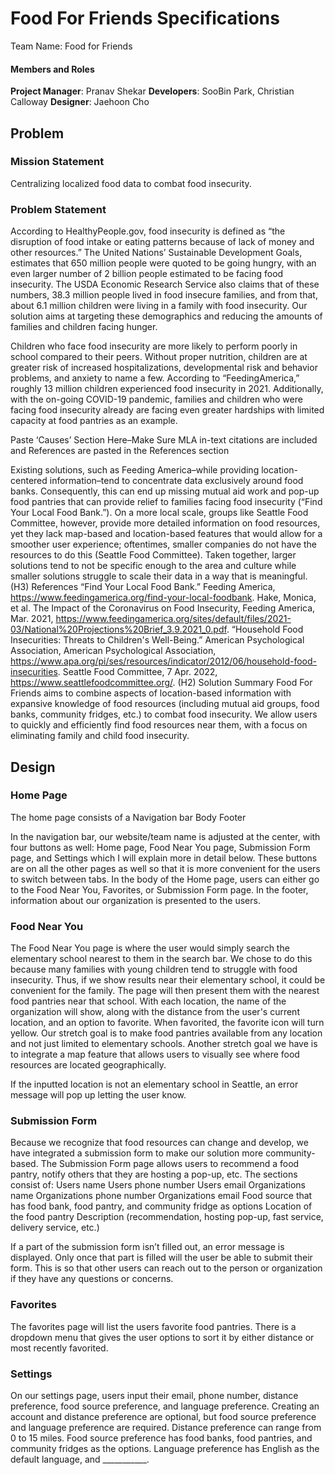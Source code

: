 # Food For Friends Specifications
Team Name: Food for Friends

#### Members and Roles
**Project Manager**: Pranav Shekar
**Developers**: SooBin Park, Christian Calloway
**Designer**: Jaehoon Cho

## Problem
### Mission Statement
Centralizing localized food data to combat food insecurity.
### Problem Statement
According to HealthyPeople.gov, food insecurity is defined as “the disruption of food intake or eating patterns because of lack of money and other resources.” The United Nations’ Sustainable Development Goals, estimates that 650 million people were quoted to be going hungry, with an even larger number of 2 billion people estimated to be facing food insecurity. The USDA Economic Research Service also claims that of these numbers, 38.3 million people lived in food insecure families, and from that, about 6.1 million children were living in a family with food insecurity. Our solution aims at targeting these demographics and reducing the amounts of families and children facing hunger.

Children who face food insecurity are more likely to perform poorly in school compared to their peers. Without proper nutrition, children are at greater risk of increased hospitalizations, developmental risk and behavior problems, and anxiety to name a few. According to “FeedingAmerica,” roughly 13 million children experienced food insecurity in 2021. Additionally, with the on-going COVID-19 pandemic, families and children who were facing food insecurity already are facing even greater hardships with limited capacity at food pantries as an example. 

Paste ‘Causes’ Section Here–Make Sure MLA in-text citations are included and References are pasted in the References section

Existing solutions, such as Feeding America–while providing location-centered information–tend to concentrate data exclusively around food banks. Consequently, this can end up missing mutual aid work and pop-up food pantries that can provide relief to families facing food insecurity (“Find Your Local Food Bank.”). On a more local scale, groups like Seattle Food Committee, however, provide more detailed information on food resources, yet they lack map-based and location-based features that would allow for a smoother user experience; oftentimes, smaller companies do not have the resources to do this (Seattle Food Committee). Taken together, larger solutions tend to not be specific enough to the area and culture while smaller solutions struggle to scale their data in a way that is meaningful. 
(H3) References
“Find Your Local Food Bank.” Feeding America, https://www.feedingamerica.org/find-your-local-foodbank. 
Hake, Monica, et al. The Impact of the Coronavirus on Food Insecurity, Feeding America, Mar. 2021, https://www.feedingamerica.org/sites/default/files/2021-03/National%20Projections%20Brief_3.9.2021_0.pdf. 
“Household Food Insecurities: Threats to Children's Well-Being.” American Psychological Association, American Psychological Association, https://www.apa.org/pi/ses/resources/indicator/2012/06/household-food-insecurities. 
Seattle Food Committee, 7 Apr. 2022, https://www.seattlefoodcommittee.org/. 
(H2) Solution Summary
Food For Friends aims to combine aspects of location-based information with expansive knowledge of food resources (including mutual aid groups, food banks, community fridges, etc.) to combat food insecurity. We allow users to quickly and efficiently find food resources near them, with a focus on eliminating family and child food insecurity.
## Design
### Home Page
The home page consists of a 
Navigation bar
Body
Footer

In the navigation bar, our website/team name is adjusted at the center, with four buttons as well: Home page, Food Near You page, Submission Form page, and Settings which I will explain more in detail below. These buttons are on all the other pages as well so that it is more convenient for the users to switch between tabs. 
In the body of the Home page, users can either go to the Food Near You, Favorites, or Submission Form page. 
In the footer, information about our organization is presented to the users.



### Food Near You
The Food Near You page is where the user would simply search the elementary school nearest to them in the search bar. We chose to do this because many families with young children tend to struggle with food insecurity. Thus, if we show results near their elementary school, it could be convenient for the family. The page will then present them with the nearest food pantries near that school. With each location, the name of the organization will show, along with the distance from the user's current location, and an option to favorite. When favorited, the favorite icon will turn yellow. 
Our stretch goal is to make food pantries available from any location and not just limited to elementary schools. Another stretch goal we have is to integrate a map feature that allows users to visually see where food resources are located geographically. 



If the inputted location is not an elementary school in Seattle, an error message will pop up letting the user know. 

### Submission Form
Because we recognize that food resources can change and develop, we have integrated a submission form to make our solution more community-based. The Submission Form page allows users to recommend a food pantry, notify others that they are hosting a pop-up, etc. The sections consist of: 
Users name
Users phone number
Users email
Organizations name
Organizations phone number 
Organizations email
Food source that has food bank, food pantry, and community fridge as options
Location of the food pantry
Description (recommendation, hosting pop-up, fast service, delivery service, etc.)


If a part of the submission form isn’t filled out, an error message is displayed. Only once that part is filled will the user be able to submit their form. This is so that other users can reach out to the person or organization if they have any questions or concerns. 


### Favorites
The favorites page will list the users favorite food pantries. There is a dropdown menu that gives the user options to sort it by either distance or most recently favorited. 

### Settings
On our settings page, users input their email, phone number, distance preference, food source preference, and language preference. Creating an account and distance preference are optional, but food source preference and language preference are required. 
Distance preference can range from 0 to 15 miles. 
Food source preference has food banks, food pantries, and community fridges as the options. 
Language preference has English as the default language, and ___________.
